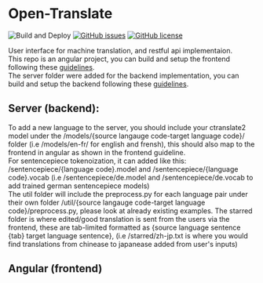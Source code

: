 # Open-Translate
![Build and Deploy](https://github.com/danielinux7/Open-Translate/workflows/Build%20and%20Deploy/badge.svg)
[![GitHub issues](https://img.shields.io/github/issues/danielinux7/Open-Translate)](https://github.com/danielinux7/Open-Translate/issues)
[![GitHub license](https://img.shields.io/github/license/danielinux7/Open-Translate)](https://github.com/danielinux7/Open-Translate/blob/master/LICENSE)

User interface for machine translation, and restful api implementaion.\
This repo is an angular project, you can build and setup the frontend following these [guidelines][angular_setup].\
The server folder were added for the backend implementation, you can build and setup the backend following these [guidelines][server].

[angular_setup]: https://github.com/danielinux7/Open-Translate/blob/master/docs/angular_setup.md
[server]: https://github.com/danielinux7/Open-Translate/blob/master/docs/server.md

## Server (backend):
To add a new language to the server, you should include your ctranslate2 model under the /models/{source langauge code-target language code}/ folder (i.e /models/en-fr/ for english and frensh), this should also map to the frontend in angular as shown in the frontend guideline.\
For sentencepiece tokenoization, it can added like this: /sentencepiece/{language code}.model and /sentencepiece/{language code}.vocab (i.e /sentencepiece/de.model and /sentencepiece/de.vocab to add trained german sentencepiece models)\
The util folder will include the preprocess.py for each language pair under their own folder /util/{source langauge code-target language code}/preprocess.py, please look at already existing examples.
The starred folder is where edited/good translation is sent from the users via the frontend, these are tab-limited formatted as {source language sentence {tab} target language sentence}, (i.e /starred/zh-jp.txt is where you would find translations from chinease to japanease added from user's inputs) 
## Angular (frontend)
